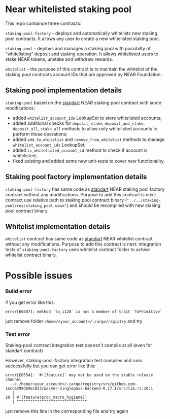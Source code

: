 # Near whitelisted staking pool

This repo containce three contracts:

`staking-pool-factory` - deploys and automatically whitelists new staking pool contracts. It allows any user to create a new whitelisted staking pool;

`staking-pool` - deploys and manages a staking pool with possibilty of "whitelisting" deposit and staking operation. It allows whitelisted users to stake NEAR tokens, unstake and withdraw rewards.

`whitelist` - the purpose of this contract is to maintain the whitelist of the staking pool contracts account IDs that are approved
by NEAR Foundation..

## Staking pool implementation details

`staking-pool` based on the [standart](https://github.com/near/core-contracts/tree/master/staking-pool) NEAR staking pool contract with some modifications:

- added `whitelist_account_ids` LookupSet to store whitelisted accounts;
- added additional checks for `deposit`, `stake`, `deposit_and_stake`, `deposit_all`, `stake_all` methods to allow only whitelisted accounts to perform these operations;
- added `add_to_whitelist` and `remove_from_whitelist` methods to manage `whitelist_account_ids` LookupSet;
- added `is_whitelisted_account_id` method to check if account is whitelisted;
- fixed existing and added some new unit-tests to cover new functionality.


## Staking pool factory implementation details

`staking-pool-factory` has same code as [standart](https://github.com/near/core-contracts/tree/master/staking-pool-factory) NEAR staking pool factory contract without any modifications. Purpose to add this contract is next: contract use relative path to staking pool contract binary (`"../../staking-pool/res/staking_pool.wasm"`) and should be recompiled with new staking pool contract binary.

## Whitelist implementation details

`whitelist` contract has same code as [standart](https://github.com/near/core-contracts/tree/master/whitelist) NEAR whitelist contract without any modifications. Purpose to add this contract is next: integration tests of `staking-pool-factory` uses whitelist contract folder to achive whitelist contract binary.

# Possible issues

### Build error

if you get error like this:

```
error[E0407]: method `to_i128` is not a member of trait `ToPrimitive`
```

just remove folder `/home/<your_account>/.cargo/registry` and try

### Test error

Staking-pool contract integration test doensn't compile at all (even for standart contract)

However, staking-pool-factory integration test compiles and runs successfully but you can get error like this:

```
error[E0554]: `#![feature]` may not be used on the stable release channel
  --> /home/<your_account>/.cargo/registry/src/github.com-1ecc6299db9ec823/wasmer-singlepass-backend-0.17.1/src/lib.rs:10:1
   |
10 | #![feature(proc_macro_hygiene)]
   | ^^^^^^^^^^^^^^^^^^^^^^^^^^^^^^^
```
just remove this line in the corresponding file and try again